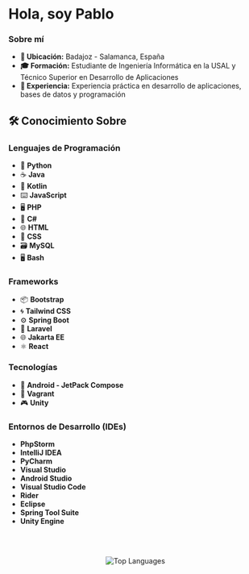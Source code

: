 
# Hola, soy Pablo


### Sobre mí

- **📍 Ubicación:** Badajoz - Salamanca, España
- **🎓 Formación:** Estudiante de Ingeniería Informática en la USAL y Técnico Superior en Desarrollo de Aplicaciones
- **🔧 Experiencia:** Experiencia práctica en desarrollo de aplicaciones, bases de datos y programación

## 🛠️ Conocimiento Sobre

### Lenguajes de Programación

- 🐍 **Python**
- ☕ **Java**
- 🚀 **Kotlin**
- ⌨️ **JavaScript**
- 🖥️ **PHP**
- 🎯 **C#**
- 🌐 **HTML**
- 🎨 **CSS**
- 🗃️ **MySQL**
- 🖥️ **Bash**

### Frameworks

- 📦 **Bootstrap**
- 🌀 **Tailwind CSS**
- ⚙️ **Spring Boot**
- 🚀 **Laravel**
- 🌐 **Jakarta EE**
- ⚛️ **React**

### Tecnologías

- 📱 **Android - JetPack Compose**
- 🔧 **Vagrant**
- 🎮 **Unity**

### Entornos de Desarrollo (IDEs)

- **PhpStorm**
- **IntelliJ IDEA**
- **PyCharm**
- **Visual Studio**
- **Android Studio**
- **Visual Studio Code**
- **Rider**
- **Eclipse**
- **Spring Tool Suite**
- **Unity Engine**

<br>
<br>

<p align="center">
    <img src="https://github-readme-stats.vercel.app/api/top-langs/?username=PabloAndericaTorrado&layout=compact&theme=radical" alt="Top Languages">
</p>

